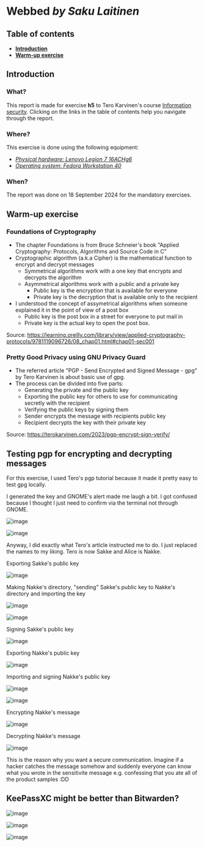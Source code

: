 # Webbed _by Saku Laitinen_

## Table of contents

- **[Introduction](https://github.com/KebabGarva/basic-network-security/blob/main/h5.md#introduction)**
- **[Warm-up exercise](https://github.com/KebabGarva/basic-network-security/blob/main/h5.md#warm-up-exercise)**

## Introduction

### What?

This report is made for exercise **h5** to Tero Karvinen's course [Information security](https://terokarvinen.com/information-security/). Clicking on the links in the table of contents help you navigate through the report.

### Where?

This exercise is done using the following equipment:

- [*Physical hardware: Lenovo Legion 7 16ACHg6*](https://nanoreview.net/en/laptop/lenovo-legion-7-2021-amd?m=c.1_g.3_r.3_s.3)
- [*Operating system: Fedora Workstation 40*](https://fedoraproject.org/workstation/download)

### When?

The report was done on 18 September 2024 for the mandatory exercises.

## Warm-up exercise

### Foundations of Cryptography

- The chapter Foundations is from Bruce Schneier's book "Applied Cryptography: Protocols, Algorithms and Source Code in C"
- Cryptographic algorithm (a.k.a Cipher) is the mathematical function to encrypt and decrypt messages
  - Symmetrical algorithms work with a one key that encrypts and decrypts the algorithm
  - Asymmetrical algorithms work with a public and a private key
    - Public key is the encryption that is available for everyone
    - Private key is the decryption that is available only to the recipient
- I understood the concept of assymetrical algorithms when someone explained it in the point of view of a post box
  - Public key is the post box in a street for everyone to put mail in
  - Private key is the actual key to open the post box.

Source: https://learning.oreilly.com/library/view/applied-cryptography-protocols/9781119096726/08_chap01.html#chap01-sec001

### Pretty Good Privacy using GNU Privacy Guard

- The referred article "PGP - Send Encrypted and Signed Message - gpg" by Tero Karvinen is about basic use of gpg.
- The process can be divided into five parts:
  - Generating the private and the public key
  - Exporting the public key for others to use for communicating secretly with the recipient
  - Verifying the public keys by signing them
  - Sender encrypts the message with recipients public key
  - Recipient decrypts the key with their private key

Source: https://terokarvinen.com/2023/pgp-encrypt-sign-verify/

## Testing pgp for encrypting and decrypting messages

For this exercise, I used Tero's pgp tutorial because it made it pretty easy to test gpg locally.

I generated the key and GNOME's alert made me laugh a bit. I got confused because I thought I just need to confirm via the terminal not through GNOME.

![image](https://github.com/user-attachments/assets/63fc680a-6d90-49f1-8720-7410329f31e1)

![image](https://github.com/user-attachments/assets/eb0a56e1-bcdd-42c1-8cc8-bebec05eb75f)

Anyway, I did exactly what Tero's article instructed me to do. I just replaced the names to my liking. Tero is now Sakke and Alice is Nakke.

Exporting Sakke's public key

![image](https://github.com/user-attachments/assets/2860b9b8-1a24-4e93-9399-8c916d969dfc)

Making Nakke's directory, "sending" Sakke's public key to Nakke's directory and importing the key

![image](https://github.com/user-attachments/assets/2362e6b1-cb36-4ec6-92bd-0e408349e486)

![image](https://github.com/user-attachments/assets/a2cec44d-7e78-4b4d-8519-3771803792ee)

Signing Sakke's public key

![image](https://github.com/user-attachments/assets/5c9d1b83-7b48-4548-ba8f-fa159b0dcb05)

Exporting Nakke's public key

![image](https://github.com/user-attachments/assets/0c07b457-e4f2-4ae4-8ea2-5e6cba493ec5)

Importing and signing Nakke's public key 

![image](https://github.com/user-attachments/assets/2f67bf8a-3b78-461e-a538-fbe857eedee6)

![image](https://github.com/user-attachments/assets/a1a5b878-faf4-455f-9b29-04868c709964)

Encrypting Nakke's message

![image](https://github.com/user-attachments/assets/ec1b7db2-5efb-4754-885b-5d293b4dd589)

Decrypting Nakke's message

![image](https://github.com/user-attachments/assets/a8e6ee44-b057-4a61-99f2-48e481ee4b67)

This is the reason why you want a secure communication. Imagine if a hacker catches the message somehow and suddenly everyone can know what you wrote in the sensitivite message e.g. confessing that you ate all of the product samples :DD

## KeePassXC might be better than Bitwarden?

![image](https://github.com/user-attachments/assets/f601450d-3e4b-4a1e-afa0-9a62379b80af)

![image](https://github.com/user-attachments/assets/2aea2616-50c6-4572-b908-554eb6c9e8b4)


![image](https://github.com/user-attachments/assets/82099714-de5c-443a-bd70-27205e126f01)



